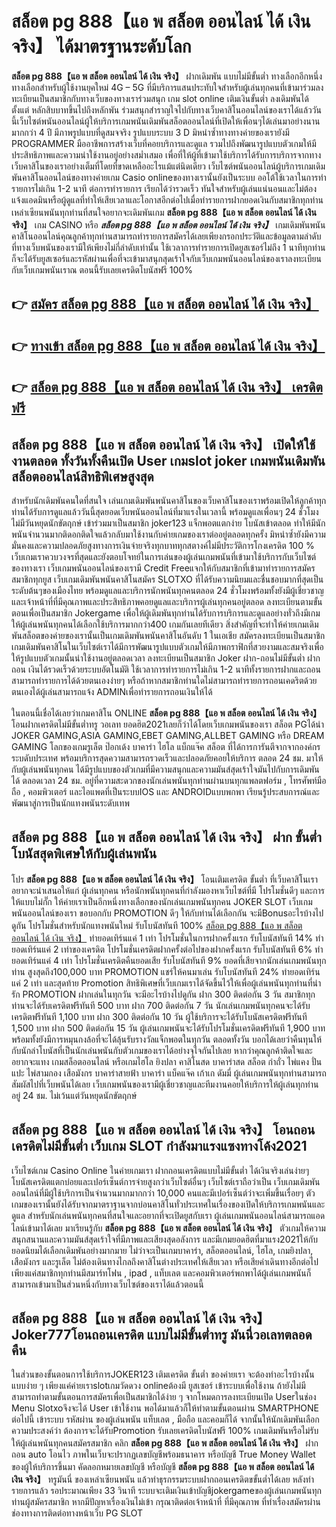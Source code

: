 # สล็อต pg 888【แอ พ สล็อต ออนไลน์ ได้ เงิน จริง】  ได้มาตรฐานระดับโลก

**สล็อต pg 888【แอ พ สล็อต ออนไลน์ ได้ เงิน จริง】** ฝากเดิมพัน แบบไม่มีขั้นต่ำ  ทางเลือกอีกหนึ่งทางเลือกสำหรับผู้ใช้งานยุคใหม่ 4G – 5G ที่มีบริการแสนประทับใจสำหรับผู้เล่นทุกคนที่เข้ามาร่วมลงทะเบียนเป็นสมาชิกกับทางเว็บของทางเราร่วมสนุก เกม slot online เติมเงินขั้นต่ำ ลงเดิมพันได้ตั้งแต่ หลักสิบบาทขึ้นไปถึงหลักพัน ร่วมสนุกสำราญใจไปกับทางเว็บคาสิโนออนไลน์ของเราได้แล้ววันนี้เว็บไซต์พนันออนไลน์ผู้ให้บริการเกมพนันเดิมพันสล็อตออนไลน์ที่เปิดให้เพื่อนๆได้เล่นมาอย่างนานมากกว่า 4 ปี มีภาพรูปแบบที่ดูสมจจริง รูปแบบระบบ 3 D
มิหนำซ้ำทางทางค่ายของเรายังมี  PROGRAMMER มืออาชีพการสร้างเว็บที่คอยบริการและดูแล  รวมไปถึงพัฒนารูปแบบตัวเกมให้มีประสิทธิภาพและความน่าใช้งานอยู่อย่างสม่ำเสมอ เพื่อที่ให้ผู้ที่เข้ามาใช้บริการได้รับการบริการจากทางเว็บคาสิโนของเราอย่างเต็มที่โดยที่ขาดเหลืออะไรแม้แต่นิดเดียว เว็บไซต์พนันออนไลน์ผู้บริการเกมเดิมพันคาสิโนออนไลน์ของทางค่ายเกม Casio onlineของทางเรานั้นยังเป็นระบบ ออโต้ใช้เวลาในการทำรายการไม่เกิน 1-2 นาที ต่อการทำรายการ เรียกได้ว่ารวดเร็ว ทันใจสำหรับผู้เล่นแน่นอนและไม่ต้องแจ้งแอดมินหรือผู้ดูแลที่ทำให้เสียเวลาและโอกาสอีกต่อไปเมื่อทำรายการฝากยอดเงินกับสมาชิกทุกท่าน
เหล่าเซียนพนันทุกท่านที่สนใจอยากจะเดิมพันเกม **สล็อต pg 888【แอ พ สล็อต ออนไลน์ ได้ เงิน จริง】** เกม CASINO  หรือ ***สล็อต pg 888【แอ พ สล็อต ออนไลน์ ได้ เงิน จริง】*** เกมเดิมพันพนันคาสิโนออนไลน์คุณลูกค้าทุกท่านสามารถทำรายการสมัครได้เลยเพียงกรอกประวัติและข้อมูลตามลำดับที่ทางเว็บพนันของเรามีให้เพียงไม่กี่ลำดับเท่านั้น ใช้เวลาการทำรายการเปิดยูสเซอร์ไม่ถึง 1 นาทีทุกท่านก็จะได้รับยูสเซอร์และรหัสผ่านเพื่อที่จะเข้ามาสนุกสุดเร้าใจกับเว็บเกมพนันออนไลน์ของเราลงทะเบียนกับเว็บเกมพนันเราณ ตอนนี้รับเลยเครดิตโบนัสฟรี 100%

## 👉 [สมัคร สล็อต pg 888【แอ พ สล็อต ออนไลน์ ได้ เงิน จริง】](https://archa888.com/)
## 👉 [ทางเข้า สล็อต pg 888【แอ พ สล็อต ออนไลน์ ได้ เงิน จริง】](https://archa888.com/)
## 👉 [สล็อต pg 888【แอ พ สล็อต ออนไลน์ ได้ เงิน จริง】 เครดิตฟรี](https://archa888.com/)

## สล็อต pg 888【แอ พ สล็อต ออนไลน์ ได้ เงิน จริง】 เปิดให้ใช้งานตลอด ทั้งวันทั้งคืนเปิด User เกมslot joker เกมพนันเดิมพันสล็อตออนไลน์สิทธิพิเศษสูงสุด

สำหรับนักเดิมพันคนใดที่สนใจ เล่นเกมเดิมพันพนันคาสิโนของเว็บคาสิโนของเราพร้อมเปิดให้ลูกค้าทุกท่านได้รับการดูแลแล้ววันนี้สุดยอดเว็บพนันออนไลน์ที่มาแรงในเวลานี้ พร้อมดูแลเพื่อนๆ 24 ชั่วโมง ไม่มีวันหยุดนักขัตฤกษ์ เข้าร่วมมาเป็นสมาชิก joker123 แจ็กพอตแตกง่าย โบนัสเข้าตลอด ทำให้มีนักพนันจำนวนมากติดอกติดใจแล้วกลับมาใช้งานกับค่ายเกมของเราต่ออยู่ตลอดทุกครั้ง มิหนำซ้ำยังมีความมั่นคงและความปลอดภัยสูงทางการเงินจ่ายจริงทุกบาททุกสตางค์ไม่มีประวัติการโกงเครดิต 100 % เว็บเกมเราควบวงจรที่สุดและยังตอบโจทย์ในการเล่นของผู้เล่นเกมพนันที่เข้ามาใช้บริการกับเว็บไซต์ของทางเรา
เว็บเกมพนันออนไลน์ของเรามี Credit Freeแจกให้กับสมาชิกที่เข้ามาทำรายการสมัครสมาชิกทุกยูส เว็บเกมเดิมพันพนันคาสิโนสมัคร SLOTXO ที่ได้รับความนิยมและชื่นชอบมากที่สุดเป็นระดับต้นๆของเมืองไทย พร้อมดูแลและบริการนักพนันทุกคนตลอด 24 ชั่วโมงพร้อมทั้งยังมีผู้เชี่ยวชาญและเจ้าหน้าที่ที่มีคุณภาพและประสิทธิภาพคอยดูแลและบริการผู้เล่นทุกคนอยู่ตลอด ลงทะเบียนตามขั้นตอนเพื่อเป็นสมาชิก Jokergame เพื่อให้ผู้เดิมพันทุกท่านได้รับการบริการและดูแลอย่างทั่วถึงมีเกมให้ผู้เล่นพนันทุกคนได้เลือกใช้บริการมากกว่า400 เกมกันเลยทีเดียว
สิ่งสำคัญที่จะทำให้ค่ายเกมเดิมพันสล็อตของค่ายของเรานั้นเป็นเกมเดิมพันพนันคาสิโนอันดับ 1 ในเอเชีย สมัครลงทะเบียนเป็นสมาชิก  เกมเดิมพันคาสิโนในเว็บไซต์เราได้มีการพัฒนารูปแบบตัวเกมให้มีภาพกราฟิกที่สวยงามและสมจริงเพื่อให้รูปแบบตัวเกมนั้นน่าใช้งานอยู่ตลอดเวลา ลงทะเบียนเป็นสมาชิก Joker ฝาก-ถอนไม่มีขั้นต่ำ ฝากถอน เงินได้รวดเร็วด้วยระบบอัตโนมัติ ใช้เวลาการทำรายการไม่เกิน 1-2 นาทีทั้งรายการฝากและถอนสามารถทำรายการได้ด้วยตนเองง่ายๆ หรือถ้าหากสมาชิกท่านใดไม่สามารถทำรายการถอนเคดริตด้วยตนเองได้ผู้เล่นสามารถแจ้ง ADMINเพื่อทำรายการถอนเงินให้ได้

ในตอนนี้เชื่อได้เลยว่าเกมคาสิโน ONLINE **สล็อต pg 888【แอ พ สล็อต ออนไลน์ ได้ เงิน จริง】** โอนฝากเครดิตไม่มีขั้นต่ำทรู วอเลท ยอดฮิต2021เลยก็ว่าได้โดยเว็บเกมพนันของเรา สล็อต PGได้นำ  JOKER GAMING,ASIA GAMING,EBET GAMING,ALLBET GAMING หรือ DREAM GAMING โลกของเกมรูเล็ต  ป๊อกเด้ง บาคาร่า ไฮโล แบ็กแจ๊ค สล็อต ที่ได้การการันตีจากจากองค์กรระบดับประเทศ พร้อมบริการสุดความสามารถรวดเร็วและปลอดภัยคอยให้บริการ ตลอด 24 ชม. มาให้กับผู้เล่นพนันทุกคน ได้มีรูปแบบของตัวเกมที่มีความสนุกและความมันส์สุดเร้าใจมันไปกับการเดิมพัน ได้ ตลอดเวลา 24 ชม. อยู่ที่ความสะดวกของนักเล่นพนันทุกท่านผ่านบนทุกแพลตฟอร์ม , โทรศัพท์มือถือ , คอมพิวเตอร์ และไอแพดที่เป็นระบบIOS และ ANDROIDแบบพกพา เรียนรู้ประสบการณ์และพัฒนาสู่การเป็นนักแทงพนันระดับเทพ

## สล็อต pg 888【แอ พ สล็อต ออนไลน์ ได้ เงิน จริง】 ฝาก ขั้นต่ำ โบนัสสุดพิเศษให้กับผู้เล่นพนัน

โปร **สล็อต pg 888【แอ พ สล็อต ออนไลน์ ได้ เงิน จริง】** โอนเติมเครดิต ขั้นต่ำ ที่เว็บคาสิโนเราอยากจะนำเสนอให้แก่  ผู้เล่นทุกคน หรือนักพนันทุกคนที่กำลังมองหาเว็บไซต์ที่มี โปรโมชั่นดีๆ และการให้แบบไม่กั๊ก ให้ค่ายเราเป็นอีกหนึ่งทางเลือกของนักเล่นเกมพนันทุกคน JOKER SLOT เว็บเกมพนันออนไลน์ของเรา ขอบอกกับ PROMOTION ดีๆ ให้กับท่านได้เลือกกัน จะมีBonusอะไรบ้างไปดูกัน
โปรโมชั่นสำหรับนักแทงพนันใหม่ รับโบนัสทันที 100% [สล็อต pg 888【แอ พ สล็อต ออนไลน์ ได้ เงิน จริง】](https://archa888.com/) ทำยอดเทิร์นแค่ 1 เท่า
โปรโมชั่นในการฝากครั้งแรก รับโบนัสทันที 14% ทำยอดเทิร์นแค่ 2 เท่าของเครดิต
โปรโมชั่นเครดิตฝากครั้งต่อไปของฝากครั้งแรก รับโบนัสทันที 6% ทำยอดเทิร์นแค่ 4 เท่า
โปรโมชั่นเครดิตคืนยอดเสีย รับโบนัสทันที 9% ยอดที่เสียจากนักเล่นเกมพนันทุกท่าน สูงสุดถึง100,000 บาท
 PROMOTION แชร์ให้คนมาเล่น รับโบนัสทันที 24% ทำยอดเทิร์นแค่ 2 เท่า
และสุดท้าย Promotion สิทธิพิเศษที่เว็บเกมเราได้จัดขึ้นไว้ให้เพื่อผู้เล่นพนันทุกท่านที่น่ารัก  PROMOTION ฝากเล่นในทุกวัน จะมีอะไรบ้างไปดูกัน
ฝาก 300 ติดต่อกัน 3 วัน สมาชิกทุกท่านจะได้รับเครดิตฟรีทันที 500 บาท
ฝาก 700 ติดต่อกัน 7 วัน นักเล่นเกมพนันทุกคนจะได้รับเครดิตฟรีทันที 1,100 บาท
ฝาก 300 ติดต่อกัน 10 วัน ผู้ใช้บริการจะได้รับโบนัสเครดิตฟรีทันที 1,500 บาท
ฝาก 500 ติดต่อกัน 15 วัน ผู้เล่นเกมพนันจะได้รับโปรโมชั่นเครดิตฟรีทันที 1,900 บาท
พร้อมทั้งยังมีการหมุนกงล้อที่จะได้ลุ้นรับรางวัลแจ็กพอตในทุกวัน ตลอดทั้งวัน บอกได้เลยว่าคืนทุนให้กับนักล่าโบนัสที่เป็นนักเล่นพนันกับตัวเกมของเราได้อย่างจุใจกันไปเลย หากว่าคุณลูกค้าติดใจและอยากจะแทง เกมสล็อตออนไลน์ หรือเกมไฮโล ยิงปลา คาสิโนสด บาคาร่าสด สล็อต กำถั่ว ไพ่แคง ปั่นแปะ ไพ่สามกอง เสือมังกร บาคาร่าสายฟ้า บาคาร่า แบ็คแจ๊ค เก้าเก ดัมมี่ ผู้เล่นเกมพนันทุกท่านสามารถสัมผัสไปที่เว็บพนันได้เลย เว็บเกมพนันของเรามีผู้เชี่ยวชาญและทีมงานคอยให้บริการให้ผู้เล่นทุกท่านอยู่ 24 ชม. ไม่เว้นแต่วันหยุดนักขัตฤกษ์

## สล็อต pg 888【แอ พ สล็อต ออนไลน์ ได้ เงิน จริง】 โอนถอนเครดิตไม่มีขั้นต่ำ  เว็บเกม SLOT กำลังมาแรงแซงทางโค้ง2021

เว็บไซต์เกม  Casino Online ในค่ายเกมเรา ฝากถอนเครดิตแบบไม่มีขั้นต่ำ ได้เงินจริงเล่นง่ายๆ โบนัสเครดิตแตกบ่อยและเปอร์เซ็นต์การจ่ายสูงกว่าเว็บไซต์อื่นๆ เว็บไซต์เราถือว่าเป็น เว็บเกมเดิมพันออนไลน์ที่มีผู้ใช้บริการเป็นจำนวนมากมากกว่า 10,000 คนและมีเปอร์เซ็นต์ว่าจะเพิ่มขึ้นเรื่อยๆ ตัวเกมของเรานั้นยังได้รับจากมาตราฐานจากบ่อนคาสิโนทั่วประเทศในเรื่องของเปิดให้บริการเกมพนันและดูแล สำหรับนักเล่นพนันทุกคนที่สนใจและอยากที่จะเปิดยูสกับเรา ผู้เล่นเกมพนันออนไลน์สามารถแอดไลน์เข้ามาได้เลย
	มาเรียนรู้กับ **สล็อต pg 888【แอ พ สล็อต ออนไลน์ ได้ เงิน จริง】** ตัวเกมให้ความสนุกสนานและความมันส์สุดเร้าใจที่มีภาพและเสียงสุดอลังการ และมีเกมยอดฮิตที่มาแรง2021ให้กับยอดนิยมได้เลือกเดิมพันอย่างมากมาย  ไม่ว่าจะเป็นเกมบาคาร่า, สล็อตออนไลน์, ไฮโล, เกมยิงปลา, เสือมังกร และรูเล็ต ไม่ต้องเดินทางไกลถึงคาสิโนต่างประเทศให้เสียเวลา หรือเสียค่าเดินทางอีกต่อไป เพียงแค่สมาชิกทุกท่านมีสมาร์ทโฟน , ipad , แท็บเลต และคอมพิวเตอร์พกพาได้ผู้เล่นเกมพนันก็สามารถเข้ามาเป็นส่วนหนึ่งกับทางเว็บไซต์ของเราได้แล้วตอนนี้

## สล็อต pg 888【แอ พ สล็อต ออนไลน์ ได้ เงิน จริง】 Joker777โอนถอนเครดิต แบบไม่มีขั้นต่ำทรู มันนี่วอเลทตลอดคืน

ในส่วนของขั้นตอนการใช้บริการJOKER123 เติมเครดิต ขั้นต่ำ ของค่ายเรา จะต้องทำอะไรบ้างนั้น แบบง่าย ๆ เพียงแค่ค่ายเราslotเกมวัดดวง onlineต้องมี ยูสเซอร์ เข้าระบบเพื่อใช้งาน ถ้ายังไม่มีสามารถทำตามขั้นตอนการสมัครเพื่อเป็นสมาชิกได้ง่าย ๆ จากโหมดการลงทะเบียนเปิด Userในช่อง Menu Slotxoจึงจะได้ User เข้าใช้งาน พอได้มาแล้วก็ให้ทำตามขั้นตอนผ่าน SMARTPHONE ต่อไปนี้
เข้าระบบ รหัสผ่าน  ของผู้เล่นพนัน แท็บเลต , มือถือ และคอมก็ได้
จากนั้นให้นักเดิมพันเลือกความประสงค์ว่า ต้องการจะได้รับPromotion รับเลยเครดิตโบนัสฟรี 100% เกมเดิมพันหรือไม่รับ
ให้ผู้เล่นพนันทุกคนสมัครสมาชิก คลิก **สล็อต pg 888【แอ พ สล็อต ออนไลน์ ได้ เงิน จริง】** ฝาก ถอน auto โอนไว ภาพในเว็บจะปรากฏเลขบัญชีพร้อมธนาคาร หรือบัญชี True Money Wallet ของผู้ให้บริการขึ้นมา
คัดลอกหมายเลขบัญชี หรือบัญชี **สล็อต pg 888【แอ พ สล็อต ออนไลน์ ได้ เงิน จริง】** ทรูมันนี่ ของเหล่าเซียนพนัน แล้วทำธุรกรรมระบบฝากถอนเครดิตขขั้นต่ำได้เลย
หลังทำรายการแล้ว รอประมาณเพียง 33 วินาที ระบบจะเติมเงินเข้าบัญชีjokergameของผู้เล่นเกมพนันทุกท่านผู้สมัครสมาชิก
หากมีปัญหาเรื่องเงินไม่เข้า กรุณาติดต่อเจ้าหน้าที่ ที่มีคุณภาพ ที่ทำเรื่องสมัครผ่านช่องทางการติดต่อทางหน้าเว็บ PG SLOT


